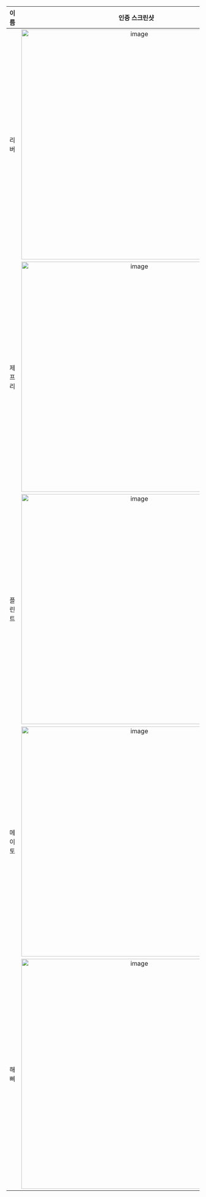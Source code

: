 | **이름** | **인증 스크린샷** |
|:--------:|:-----------------:|
| 리버   | <img width="600" alt="image" src="https://github.com/user-attachments/assets/ae34c248-a360-4c50-857d-d19ac7c135c9" /> |
| 제프리 | <img width="600" alt="image" src="https://github.com/user-attachments/assets/7df9dc3e-5e87-46a5-a4c6-fa20f48dbfa0" /> |
| 플린트 | <img width="600" alt="image" src="https://github.com/user-attachments/assets/253ae466-6054-4243-9469-1803f07bf224" /> |
| 메이토 | <img width="600" alt="image" src="https://github.com/user-attachments/assets/f41904b7-b71a-4e21-bd67-c1dee85e2bad" />|
| 해삐 | <img width="600" alt="image" src="https://github.com/user-attachments/assets/657267cd-8308-4c52-a836-3b749d6d0831" /> |
